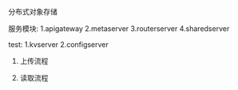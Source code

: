 分布式对象存储

服务模块:
1.apigateway
2.metaserver
3.routerserver
4.sharedserver

test:
1.kvserver
2.configserver

1. 上传流程


2. 读取流程